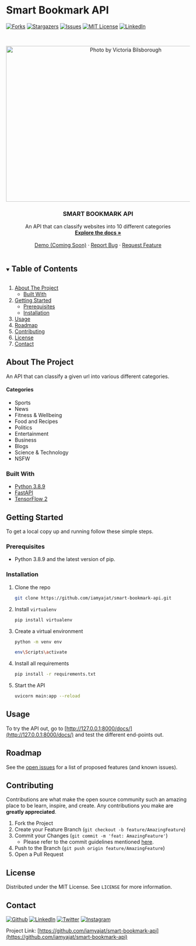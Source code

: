 # Smart Bookmark API
[![Forks][forks-shield]][forks-url]
[![Stargazers][stars-shield]][stars-url]
[![Issues][issues-shield]][issues-url]
[![MIT License][license-shield]][license-url]
[![LinkedIn][linkedin-shield]][linkedin-url]



<!-- PROJECT LOGO -->
<br />
<p align="center">
  <a href="https://github.com/iamyajat/Smart-Bookmark-API">
    <img src="https://images.unsplash.com/photo-1506445007064-9dda1f11b5b6?ixlib=rb-1.2.1&q=80&fm=jpg&crop=entropy&cs=tinysrgb&dl=victoria-bilsborough-b9zbVD--6I0-unsplash.jpg&w=2400" alt="Photo by Victoria Bilsborough" width="640" height="426">
  </a>
 
  <h3 align="center">SMART BOOKMARK API</h3>

  <p align="center">
    An API that can classify websites into 10 different categories
    <br />
    <a href="https://github.com/iamyajat/Smart-Bookmark-API/blob/master/README.md"><strong>Explore the docs »</strong></a>
    <br />
    <br />
    <a href="https://github.com/iamyajat/smart-bookmark-api">Demo (Coming Soon)</a>
    ·
    <a href="https://github.com/iamyajat/smart-bookmark-api/issues">Report Bug</a>
    ·
    <a href="https://github.com/iamyajat/smart-bookmark-api/issues">Request Feature</a>
  </p>
</p>



<!-- TABLE OF CONTENTS -->
<details open="open">
  <summary><h2 style="display: inline-block">Table of Contents</h2></summary>
  <ol>
    <li>
      <a href="#about-the-project">About The Project</a>
      <ul>
        <li><a href="#built-with">Built With</a></li>
      </ul>
    </li>
    <li>
      <a href="#getting-started">Getting Started</a>
      <ul>
        <li><a href="#prerequisites">Prerequisites</a></li>
        <li><a href="#installation">Installation</a></li>
      </ul>
    </li>
    <li><a href="#usage">Usage</a></li>
    <li><a href="#roadmap">Roadmap</a></li>
    <li><a href="#contributing">Contributing</a></li>
    <li><a href="#license">License</a></li>
    <li><a href="#contact">Contact</a></li>
  </ol>
</details>



<!-- ABOUT THE PROJECT -->
## About The Project

An API that can classify a given url into various different categories.

#### Categories
- Sports
- News
- Fitness & Wellbeing
- Food and Recipes
- Politics
- Entertainment
- Business
- Blogs
- Science & Technology
- NSFW


### Built With

* [Python 3.8.9](https://www.python.org/downloads/release/python-389/)
* [FastAPI](https://fastapi.tiangolo.com/)
* [TensorFlow 2](https://www.tensorflow.org/)



<!-- GETTING STARTED -->
## Getting Started

To get a local copy up and running follow these simple steps.

### Prerequisites
- Python 3.8.9 and the latest version of pip.


### Installation

1. Clone the repo
   ```sh
   git clone https://github.com/iamyajat/smart-bookmark-api.git
   ```
2. Install `virtualenv`
   ```sh
   pip install virtualenv
   ```
3. Create a virtual environment
   ```sh
   python -m venv env
   ```
   ```sh
   env\Scripts\activate
   ```
4. Install all requirements
   ```sh
   pip install -r requirements.txt
   ```
5. Start the API
   ```sh
   uvicorn main:app --reload
   ```

<!-- USAGE EXAMPLES -->
## Usage

To try the API out, go to [http://127.0.0.1:8000/docs/](http://127.0.0.1:8000/docs/) and test the different end-points out.



<!-- ROADMAP -->
## Roadmap

See the [open issues](https://github.com/iamyajat/smart-bookmark-api/issues) for a list of proposed features (and known issues).



<!-- CONTRIBUTING -->
## Contributing

Contributions are what make the open source community such an amazing place to be learn, inspire, and create. Any contributions you make are **greatly appreciated**.

1. Fork the Project
2. Create your Feature Branch (`git checkout -b feature/AmazingFeature`)
3. Commit your Changes (`git commit -m 'feat: AmazingFeature'`)
   - Please refer to the commit guidelines mentioned [here](https://www.conventionalcommits.org/en/v1.0.0/).
4. Push to the Branch (`git push origin feature/AmazingFeature`)
5. Open a Pull Request



<!-- LICENSE -->
## License

Distributed under the MIT License. See `LICENSE` for more information.



<!-- CONTACT -->
## Contact

<a href="https://www.iamyajat.co/" target="_blank"><img alt="Github" src="https://img.shields.io/badge/-Website-brightgreen?style=for-the-badge&logo=appveyor&logoColor=white&color=999900&logo=data:null" /></a>
<a href="https://linkedin.com/in/iamyajat" target="_blank"><img alt="LinkedIn" src="https://img.shields.io/badge/linkedin-%230077B5.svg?&style=for-the-badge&logo=linkedin&logoColor=white" /></a>
<a href="https://twitter.com/iamyajat" target="_blank"><img alt="Twitter" src="https://img.shields.io/badge/twitter-%231DA1F2.svg?&style=for-the-badge&logo=twitter&logoColor=white" /></a>
<a href="https://instagram.com/iamyajat" target="_blank"><img alt="Instagram" src="https://img.shields.io/badge/instagram-%FF69B4.svg?&style=for-the-badge&logo=instagram&logoColor=white&color=cd486b" /></a>


Project Link: [https://github.com/iamyajat/smart-bookmark-api](https://github.com/iamyajat/smart-bookmark-api)




<!-- MARKDOWN LINKS & IMAGES -->
<!-- https://www.markdownguide.org/basic-syntax/#reference-style-links -->
[contributors-shield]: https://img.shields.io/github/contributors/iamyajat/Smart-Bookmark-API.svg?style=for-the-badge
[contributors-url]: https://github.com/iamyajat/smart-bookmark-api/graphs/contributors
[forks-shield]: https://img.shields.io/github/forks/iamyajat/Smart-Bookmark-API.svg?style=for-the-badge
[forks-url]: https://github.com/iamyajat/smart-bookmark-api/network/members
[stars-shield]: https://img.shields.io/github/stars/iamyajat/Smart-Bookmark-API.svg?style=for-the-badge
[stars-url]: https://github.com/iamyajat/smart-bookmark-api/stargazers
[issues-shield]: https://img.shields.io/github/issues/iamyajat/Smart-Bookmark-API.svg?style=for-the-badge
[issues-url]: https://github.com/iamyajat/smart-bookmark-api/issues
[license-shield]: https://img.shields.io/github/license/iamyajat/Smart-Bookmark-API.svg?style=for-the-badge
[license-url]: https://github.com/iamyajat/Smart-Bookmark-API/blob/master/LICENSE
[linkedin-shield]: https://img.shields.io/badge/-LinkedIn-black.svg?style=for-the-badge&logo=linkedin&colorB=555
[linkedin-url]: https://linkedin.com/in/iamyajat
